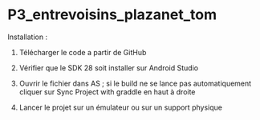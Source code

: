 # P3_entrevoisins_plazanet_tom

Installation : 
 1. Télécharger le code a partir de GitHub
 
 2. Vérifier que le SDK 28 soit installer sur Android Studio
 
 3. Ouvrir le fichier dans AS ; si le build ne se lance pas automatiquement cliquer sur Sync Project with graddle en haut à droite
 
 4. Lancer le projet sur un émulateur ou sur un support physique
